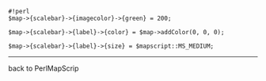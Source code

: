 
```                                                          
#!perl                                                       
$map->{scalebar}->{imagecolor}->{green} = 200;               
                                                             
$map->{scalebar}->{label}->{color} = $map->addColor(0, 0, 0);
                                                             
$map->{scalebar}->{label}->{size} = $mapscript::MS_MEDIUM;   
```                                                          
----                                                         
back to PerlMapScrip

